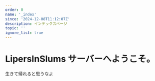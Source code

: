 ```yaml
---
order: 0
name: '_index'
since: '2024-12-08T11:12:07Z'
description: インデックスページ
topic: ''
ignore_list: true
---
```


# LipersInSlums サーバーへようこそ。

生きて帰れると思うなよ